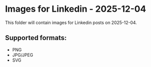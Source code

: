 # Images for Linkedin - 2025-12-04

This folder will contain images for Linkedin posts on 2025-12-04.

## Supported formats:
- PNG
- JPG/JPEG
- SVG
